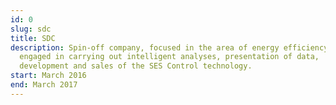 ```yaml
---
id: 0
slug: sdc
title: SDC
description: Spin-off company, focused in the area of energy efficiency. It is
  engaged in carrying out intelligent analyses, presentation of data,
  development and sales of the SES Control technology.
start: March 2016
end: March 2017
---
```

